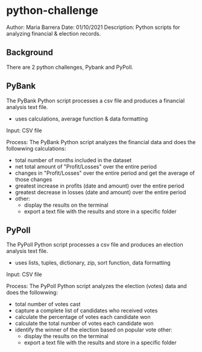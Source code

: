 # python-challenge
Author: Maria Barrera
Date: 01/10/2021
Description:  Python scripts for analyzing financial & election records.

## Background
There are 2 python challenges, Pybank and PyPoll.

## PyBank
The PyBank Python script processes a csv file and produces a financial analysis text file.
 * uses calculations, average function & data formatting

Input: 
CSV file

Process:
The PyBank Python script analyzes the financial data and does the followwing calculations:
  * total number of months included in the dataset
  * net total amount of "Profit/Losses" over the entire period
  * changes in "Profit/Losses" over the entire period and get the average of those changes
  * greatest increase in profits (date and amount) over the entire period
  * greatest decrease in losses (date and amount) over the entire period
  * other:
    - display the results on the terminal
    - export a text file with the results and store in a specific folder


## PyPoll
The PyPoll Python script processes a csv file and produces an election analysis text file.
  * uses lists, tuples, dictionary, zip, sort function, data formatting

Input: 
CSV file

Process:
The PyPoll Python script analyzes the election (votes) data and does the followwing:
  * total number of votes cast
  * capture a complete list of candidates who received votes
  * calculate the percentage of votes each candidate won
  * calculate the total number of votes each candidate won
  * identify the winner of the election based on popular vote
  other:
    - display the results on the terminal
    - export a text file with the results and store in a specific folder
